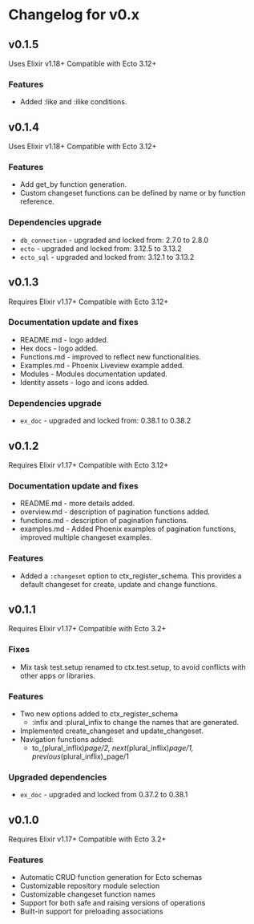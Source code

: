 # Changelog for v0.x

## v0.1.5
Uses Elixir v1.18+
Compatible with Ecto 3.12+

### Features
- Added :like and :ilike conditions.

## v0.1.4
Uses Elixir v1.18+
Compatible with Ecto 3.12+

### Features
- Add get_by function generation.
- Custom changeset functions can be defined by name or by function reference.

### Dependencies upgrade
- `db_connection` - upgraded and locked from: 2.7.0 to 2.8.0
- `ecto` - upgraded and locked from: 3.12.5 to 3.13.2
- `ecto_sql` - upgraded and locked from: 3.12.1 to 3.13.2

## v0.1.3
Requires Elixir v1.17+
Compatible with Ecto 3.12+

### Documentation update and fixes
- README.md - logo added.
- Hex docs - logo added.
- Functions.md - improved to reflect new functionalities.
- Examples.md - Phoenix Liveview example added.
- Modules - Modules documentation updated.
- Identity assets - logo and icons added.

### Dependencies upgrade
- `ex_doc` - upgraded and locked from: 0.38.1 to 0.38.2

## v0.1.2
Requires Elixir v1.17+
Compatible with Ecto 3.12+

### Documentation update and fixes
- README.md - more details added.
- overview.md - description of pagination functions added.
- functions.md - description of pagination functions.
- examples.md - Added Phoenix examples of pagination functions, improved multiple changeset examples.

### Features
- Added a `:changeset` option to ctx_register_schema. 
  This provides a default changeset for create, update and change functions.

## v0.1.1
Requires Elixir v1.17+
Compatible with Ecto 3.2+

### Fixes
- Mix task test.setup renamed to ctx.test.setup, to avoid conflicts with other apps or libraries.

### Features
- Two new options added to ctx_register_schema
    - :infix and :plural_infix to change the names that are generated.
- Implemented create_changeset and update_changeset.
- Navigation functions added:
    - to_(plural_inflix)_page/2, next_(plural_inflix)_page/1, previous_(plural_inflix)_page/1 

### Upgraded dependencies
- `ex_doc` - upgraded and locked from 0.37.2 to 0.38.1

## v0.1.0

Requires Elixir v1.17+
Compatible with Ecto 3.2+

### Features

- Automatic CRUD function generation for Ecto schemas
- Customizable repository module selection
- Customizable changeset function names
- Support for both safe and raising versions of operations
- Built-in support for preloading associations
